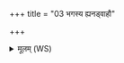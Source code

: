 +++
title = "03 भगस्य ह्यनड्वाहौ"

+++
<details><summary>मूलम् (WS)</summary>

भगस्य ह्यनड्वाहौ युञ्जाथां राशिवाहनौ ।  
अधा पृथिव्याः कीलालमिहा वहतमश्विना ॥ ३ ॥
</details>